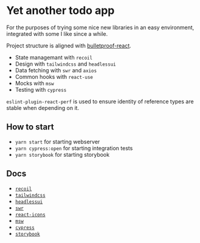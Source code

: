 # Yet another todo app

For the purposes of trying some nice new libraries in an easy environment, integrated with some I like since a while.

Project structure is aligned with [bulletproof-react](https://github.com/alan2207/bulletproof-react#bulletproof-react-%EF%B8%8F-%EF%B8%8F).

- State managemant with `recoil`
- Design with `tailwindcss` and `headlessui`
- Data fetching with `swr` and `axios`
- Common hooks with `react-use`
- Mocks with `msw`
- Testing with `cypress`

`eslint-plugin-react-perf` is used to ensure identity of reference types are stable when depending on it.

## How to start

- `yarn start` for starting webserver
- `yarn cypress:open` for starting integration tests
- `yarn storybook` for starting storybook

## Docs

- [`recoil`](https://recoiljs.org/docs)
- [`tailwindcss`](https://tailwindcss.com/docs)
- [`headlessui`](https://headlessui.dev/)
- [`swr`](https://swr.vercel.app/docs)
- [`react-icons`](https://react-icons.github.io/react-icons)
- [`msw`](https://mswjs.io/)
- [`cypress`](https://docs.cypress.io/api/table-of-contents)
- [`storybook`](https://storybook.js.org/docs/react/get-started/introduction)
